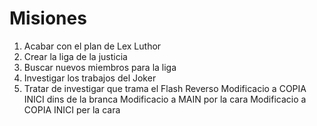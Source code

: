 # Misiones

1. Acabar con el plan de Lex Luthor
2. Crear la liga de la justicia
3. Buscar nuevos miembros para la liga
5. Investigar los trabajos del Joker
6. Tratar de investigar que trama el Flash Reverso
Modificacio a COPIA INICI dins de la branca
Modificacio a MAIN por la cara
Modificacio a COPIA INICI per la cara